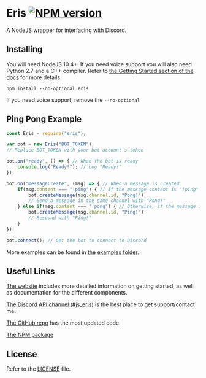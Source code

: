 Eris [![NPM version](https://img.shields.io/npm/v/eris.svg?style=flat-square)](https://npmjs.com/package/eris)
====

A NodeJS wrapper for interfacing with Discord.

Installing
----------

You will need NodeJS 10.4+. If you need voice support you will also need Python 2.7 and a C++ compiler. Refer to [the Getting Started section of the docs](https://abal.moe/Eris/docs.html) for more details.

```
npm install --no-optional eris
```

If you need voice support, remove the `--no-optional`

Ping Pong Example
-----------------

```js
const Eris = require("eris");

var bot = new Eris("BOT_TOKEN");
// Replace BOT_TOKEN with your bot account's token

bot.on("ready", () => { // When the bot is ready
    console.log("Ready!"); // Log "Ready!"
});

bot.on("messageCreate", (msg) => { // When a message is created
    if(msg.content === "!ping") { // If the message content is "!ping"
        bot.createMessage(msg.channel.id, "Pong!");
        // Send a message in the same channel with "Pong!"
    } else if(msg.content === "!pong") { // Otherwise, if the message is "!pong"
        bot.createMessage(msg.channel.id, "Ping!");
        // Respond with "Ping!"
    }
});

bot.connect(); // Get the bot to connect to Discord
```

More examples can be found in [the examples folder](https://github.com/abalabahaha/eris/tree/master/examples).

Useful Links
------------

[The website](https://abal.moe/Eris) includes more detailed information on getting started, as well as documentation for the different components.

[The Discord API channel (#js_eris)](https://abal.moe/Eris/invite) is the best place to get support/contact me.

[The GitHub repo](https://github.com/abalabahaha/eris) has the most updated code.

[The NPM package](https://npmjs.com/package/eris)

License
-------

Refer to the [LICENSE](LICENSE) file.
